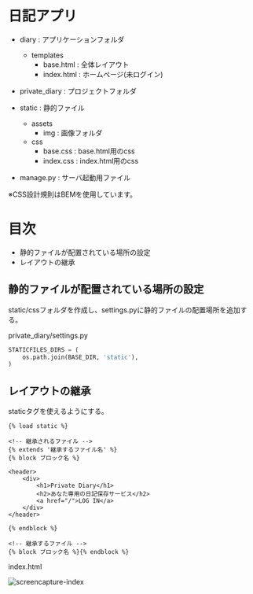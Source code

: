 # 日記アプリ

- diary : アプリケーションフォルダ
  - templates
    - base.html : 全体レイアウト
    - index.html : ホームページ(未ログイン)

- private_diary : プロジェクトフォルダ

- static : 静的ファイル
  - assets
    - img : 画像フォルダ
  - css
    - base.css : base.html用のcss
    - index.css : index.html用のcss

- manage.py : サーバ起動用ファイル

※CSS設計規則はBEMを使用しています。

# 目次

- 静的ファイルが配置されている場所の設定
- レイアウトの継承

## 静的ファイルが配置されている場所の設定

static/cssフォルダを作成し、settings.pyに静的ファイルの配置場所を追加する。

private_diary/settings.py

```py
STATICFILES_DIRS = (
    os.path.join(BASE_DIR, 'static'),
)
```

## レイアウトの継承

staticタグを使えるようにする。

```
{% load static %}
```

```
<!-- 継承されるファイル -->
{% extends '継承するファイル名' %}
{% block ブロック名 %}

<header>
    <div>
        <h1>Private Diary</h1>
        <h2>あなた専用の日記保存サービス</h2>
        <a href="/">LOG IN</a>
    </div>
</header>

{% endblock %}

<!-- 継承するファイル -->
{% block ブロック名 %}{% endblock %}
```

index.html

![screencapture-index](https://user-images.githubusercontent.com/83369665/185094241-af6163cc-e04f-47aa-ba57-4627bc33467c.png)